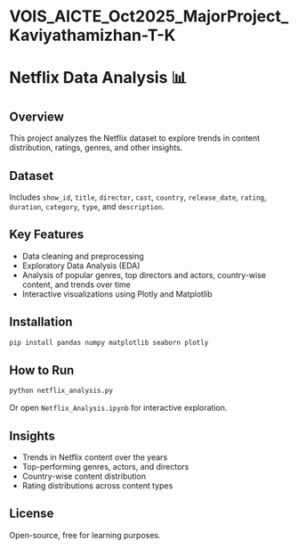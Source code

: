 # VOIS_AICTE_Oct2025_MajorProject_Kaviyathamizhan-T-K
# Netflix Data Analysis 📊

## Overview

This project analyzes the Netflix dataset to explore trends in content distribution, ratings, genres, and other insights.

## Dataset

Includes `show_id`, `title`, `director`, `cast`, `country`, `release_date`, `rating`, `duration`, `category`, `type`, and `description`.

## Key Features

* Data cleaning and preprocessing
* Exploratory Data Analysis (EDA)
* Analysis of popular genres, top directors and actors, country-wise content, and trends over time
* Interactive visualizations using Plotly and Matplotlib

## Installation

```bash
pip install pandas numpy matplotlib seaborn plotly
```

## How to Run

```bash
python netflix_analysis.py
```

Or open `Netflix_Analysis.ipynb` for interactive exploration.

## Insights

* Trends in Netflix content over the years
* Top-performing genres, actors, and directors
* Country-wise content distribution
* Rating distributions across content types

## License

Open-source, free for learning purposes.

